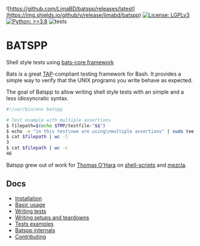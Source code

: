 ![https://github.com/LimaBD/batspp/releases/latest](https://img.shields.io/github/v/release/limabd/batspp)
[![License: LGPLv3](https://img.shields.io/badge/License-LGPLv3-orange)](https://github.com/LimaBD/batspp/blob/main/LICENSE.txt)
[![Python: >=3.8](https://img.shields.io/badge/Python-%3E%3D3.8-yellow)](https://www.python.org/)
![tests](https://github.com/LimaBD/batspp/actions/workflows/tests.yml/badge.svg)


# BATSPP

Shell style tests using [bats-core framework](https://github.com/bats-core/bats-core)

Bats is a great [TAP](https://testanything.org/)-compliant testing framework for Bash. It provides a simple way to verify that the UNIX programs you write behave as expected.

The goal of Batspp to allow writing shell style tests with an simple and a less idiosyncratic syntax.

``` bash
#!/usr/bin/env batspp

# Test example with multiple assertions
$ filepath=$(echo $TMP/testfile-"$$")
$ echo -e "in this test\nwe are using\nmultiple assertions" | sudo tee $filepath
$ cat $filepath | wc -l
3
$ cat $filepath | wc -c
46
```

Batspp grew out of work for [Thomas O'Hara](https://github.com/tomasohara) on [shell-scripts](https://github.com/tomasohara/shell-scripts) and [mezcla](https://github.com/tomasohara/mezcla).


## Docs
- [Installation](./docs/installation.md)
- [Basic usage](./docs/basic_usage.md)
- [Writing tests](./docs/writing_tests.md)
- [Writing setups and teardowns](./docs/writing_setups_and_teardowns.md)
- [Tests examples](./docs/tests_examples.md)
- [Batspp internals](./docs/batspp_internals.md)
- [Contributing](./docs/contributing.md)
